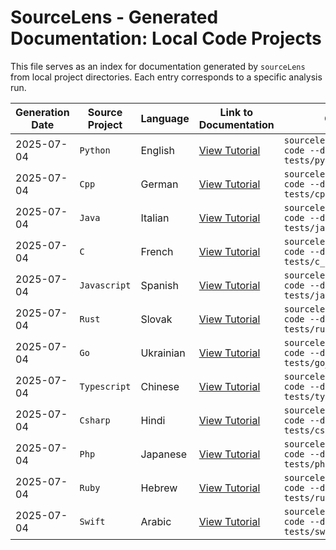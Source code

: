 # SourceLens - Generated Documentation: Local Code Projects

This file serves as an index for documentation generated by `sourceLens` from local project directories. Each entry corresponds to a specific analysis run.

| Generation Date | Source Project | Language  | Link to Documentation                                       | Command Used                                                               |
|-----------------|----------------|-----------|-------------------------------------------------------------|----------------------------------------------------------------------------|
| 2025-07-04      | `Python`       | English   | [View Tutorial](./20250704_1302_code-python-sample-project/index.md) | `sourcelens --language english code --dir tests/python_sample_project`     |
| 2025-07-04      | `Cpp`          | German    | [View Tutorial](./20250704_1309_code-cpp-sample-project/index.md) | `sourcelens --language german code --dir tests/cpp_sample_project`       |
| 2025-07-04      | `Java`         | Italian   | [View Tutorial](./20250704_1313_code-java-sample-project/index.md) | `sourcelens --language italian code --dir tests/java_sample_project`     |
| 2025-07-04      | `C`            | French    | [View Tutorial](./20250704_1316_code-c-sample-project/index.md) | `sourcelens --language french code --dir tests/c_sample_project`         |
| 2025-07-04      | `Javascript`   | Spanish   | [View Tutorial](./20250704_1324_code-javascript-sample-project/index.md) | `sourcelens --language spanish code --dir tests/javascript_sample_project` |
| 2025-07-04      | `Rust`         | Slovak    | [View Tutorial](./20250704_1322_code-rust-sample-project/index.md) | `sourcelens --language slovak code --dir tests/rust_sample_project`      |
| 2025-07-04      | `Go`           | Ukrainian | [View Tutorial](./20250704_1326_code-go-sample-project/index.md) | `sourcelens --language ukrainian code --dir tests/go_sample_project`     |
| 2025-07-04      | `Typescript`   | Chinese   | [View Tutorial](./20250704_1328_code-typescript-sample-project/index.md) | `sourcelens --language chinese code --dir tests/typescript_sample_project` |
| 2025-07-04      | `Csharp`       | Hindi     | [View Tutorial](./20250704_1330_code-csharp-sample-project/index.md) | `sourcelens --language hindi code --dir tests/csharp_sample_project`     |
| 2025-07-04      | `Php`          | Japanese  | [View Tutorial](./20250704_1343_code-php-sample-project/index.md) | `sourcelens --language japanese code --dir tests/php_sample_project`     |
| 2025-07-04      | `Ruby`         | Hebrew    | [View Tutorial](./20250704_1345_code-ruby-sample-project/index.md) | `sourcelens --language hebrew code --dir tests/ruby_sample_project`      |
| 2025-07-04      | `Swift`        | Arabic    | [View Tutorial](./20250704_1347_code-swift-sample-project/index.md) | `sourcelens --language arabic code --dir tests/swift_sample_project`     |

